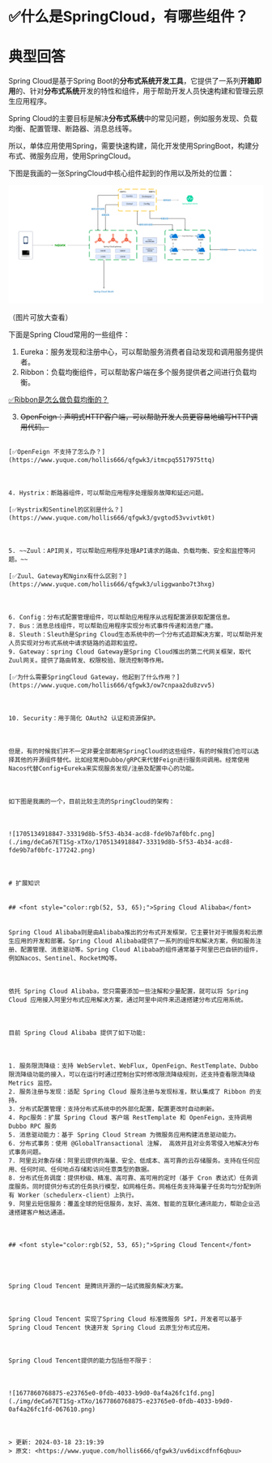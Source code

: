 # ✅什么是SpringCloud，有哪些组件？

# 典型回答


Spring Cloud是基于Spring Boot的**分布式系统开发工具**，它提供了一系列**开箱即用**的、针对**分布式系统**开发的特性和组件，用于帮助开发人员快速构建和管理云原生应用程序。



Spring Cloud的主要目标是解决**分布式系统**中的常见问题，例如服务发现、负载均衡、配置管理、断路器、消息总线等。



所以，单体应用使用Spring，需要快速构建，简化开发使用SpringBoot，构建分布式、微服务应用，使用SpringCloud。



下图是我画的一张SpringCloud中核心组件起到的作用以及所处的位置：



![1705134884195-c11b183b-fdff-4cd9-9eeb-85236b59d7fb.png](./img/deCa67ET1Sg-xTXo/1705134884195-c11b183b-fdff-4cd9-9eeb-85236b59d7fb-227236.png)

（图片可放大查看）



下面是Spring Cloud常用的一些组件：



1. Eureka：服务发现和注册中心，可以帮助服务消费者自动发现和调用服务提供者。
2. Ribbon：负载均衡组件，可以帮助客户端在多个服务提供者之间进行负载均衡。

[✅Ribbon是怎么做负载均衡的？](https://www.yuque.com/hollis666/qfgwk3/umf7fkgc9purm9qb)



3. ~~OpenFeign：声明式HTTP客户端，可以帮助开发人员更容易地编写HTTP调用代码。~~

~~~~

[✅OpenFeign 不支持了怎么办？](https://www.yuque.com/hollis666/qfgwk3/itmcpq5517975ttq)



4. Hystrix：断路器组件，可以帮助应用程序处理服务故障和延迟问题。

[✅Hystrix和Sentinel的区别是什么？](https://www.yuque.com/hollis666/qfgwk3/gvgtod53vvivtk0t)



5. ~~Zuul：API网关，可以帮助应用程序处理API请求的路由、负载均衡、安全和监控等问题。~~

[✅Zuul、Gateway和Nginx有什么区别？](https://www.yuque.com/hollis666/qfgwk3/uliggwanbo7t3hxg)



6. Config：分布式配置管理组件，可以帮助应用程序从远程配置源获取配置信息。
7. Bus：消息总线组件，可以帮助应用程序实现分布式事件传递和消息广播。
8. Sleuth：Sleuth是Spring Cloud生态系统中的一个分布式追踪解决方案，可以帮助开发人员实现对分布式系统中请求链路的追踪和监控。 
9. Gateway：spring Cloud Gateway是Spring Cloud推出的第二代网关框架，取代Zuul网关。提供了路由转发、权限校验、限流控制等作用。

[✅为什么需要SpringCloud Gateway，他起到了什么作用？](https://www.yuque.com/hollis666/qfgwk3/ow7cnpaa2du8zvv5)



10. Security：用于简化 OAuth2 认证和资源保护。



但是，有的时候我们并不一定非要全部都用SpringCloud的这些组件，有的时候我们也可以选择其他的开源组件替代。比如经常用Dubbo/gRPC来代替Feign进行服务间调用。经常使用Nacos代替Config+Eureka来实现服务发现/注册及配置中心的功能。



如下图是我画的一个，目前比较主流的SpringCloud的架构：



![1705134918847-33319d8b-5f53-4b34-acd8-fde9b7af0bfc.png](./img/deCa67ET1Sg-xTXo/1705134918847-33319d8b-5f53-4b34-acd8-fde9b7af0bfc-177242.png)



# 扩展知识


## <font style="color:rgb(52, 53, 65);">Spring Cloud Alibaba</font>


Spring Cloud Alibaba则是由Alibaba推出的分布式开发框架，它主要针对于微服务和云原生应用的开发和部署。Spring Cloud Alibaba提供了一系列的组件和解决方案，例如服务注册、配置管理、消息驱动等。Spring Cloud Alibaba的组件通常基于阿里巴巴自研的组件，例如Nacos、Sentinel、RocketMQ等。



依托 Spring Cloud Alibaba，您只需要添加一些注解和少量配置，就可以将 Spring Cloud 应用接入阿里分布式应用解决方案，通过阿里中间件来迅速搭建分布式应用系统。



目前 Spring Cloud Alibaba 提供了如下功能:



1. 服务限流降级：支持 WebServlet、WebFlux, OpenFeign、RestTemplate、Dubbo 限流降级功能的接入，可以在运行时通过控制台实时修改限流降级规则，还支持查看限流降级 Metrics 监控。
2. 服务注册与发现：适配 Spring Cloud 服务注册与发现标准，默认集成了 Ribbon 的支持。
3. 分布式配置管理：支持分布式系统中的外部化配置，配置更改时自动刷新。
4. Rpc服务：扩展 Spring Cloud 客户端 RestTemplate 和 OpenFeign，支持调用 Dubbo RPC 服务
5. 消息驱动能力：基于 Spring Cloud Stream 为微服务应用构建消息驱动能力。
6. 分布式事务：使用 @GlobalTransactional 注解， 高效并且对业务零侵入地解决分布式事务问题。
7. 阿里云对象存储：阿里云提供的海量、安全、低成本、高可靠的云存储服务。支持在任何应用、任何时间、任何地点存储和访问任意类型的数据。
8. 分布式任务调度：提供秒级、精准、高可靠、高可用的定时（基于 Cron 表达式）任务调度服务。同时提供分布式的任务执行模型，如网格任务。网格任务支持海量子任务均匀分配到所有 Worker（schedulerx-client）上执行。
9. 阿里云短信服务：覆盖全球的短信服务，友好、高效、智能的互联化通讯能力，帮助企业迅速搭建客户触达通道。



## <font style="color:rgb(52, 53, 65);">Spring Cloud Tencent</font>




Spring Cloud Tencent 是腾讯开源的一站式微服务解决方案。



Spring Cloud Tencent 实现了Spring Cloud 标准微服务 SPI，开发者可以基于 Spring Cloud Tencent 快速开发 Spring Cloud 云原生分布式应用。



Spring Cloud Tencent提供的能力包括但不限于：



![1677860768875-e23765e0-0fdb-4033-b9d0-0af4a26fc1fd.png](./img/deCa67ET1Sg-xTXo/1677860768875-e23765e0-0fdb-4033-b9d0-0af4a26fc1fd-067610.png)



> 更新: 2024-03-18 23:19:39  
> 原文: <https://www.yuque.com/hollis666/qfgwk3/uv6dixcdfnf6qbuu>
